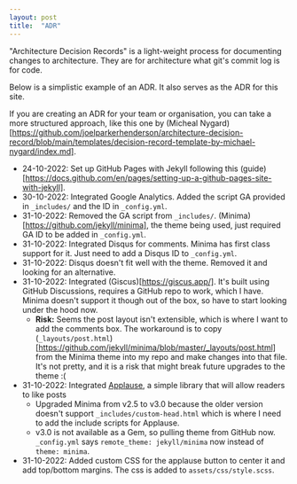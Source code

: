 ```yaml
---
layout: post
title:  "ADR"
---
```

"Architecture Decision Records" is a light-weight process
for documenting changes to architecture.
They are for architecture what git's commit log is for code.

Below is a simplistic example of an ADR. It also serves as the ADR for this site.

If you are creating an ADR for your team or organisation, 
you can take a more structured approach,
like this one by (Micheal Nygard)[https://github.com/joelparkerhenderson/architecture-decision-record/blob/main/templates/decision-record-template-by-michael-nygard/index.md].

- 24-10-2022: Set up GitHub Pages with Jekyll following this (guide)[https://docs.github.com/en/pages/setting-up-a-github-pages-site-with-jekyll].
- 30-10-2022: Integrated Google Analytics. Added the script GA provided in `_includes/` and the ID in `_config.yml`.
- 31-10-2022: Removed the GA script from `_includes/`. (Minima)[https://github.com/jekyll/minima], the theme being used, just required GA ID to be added in `_config.yml`.
- 31-10-2022: Integrated Disqus for comments. Minima has first class support for it. Just need to add a Disqus ID to `_config.yml`.
- 31-10-2022: Disqus doesn't fit well with the theme. Removed it and looking for an alternative.
- 31-10-2022: Integrated (Giscus)[https://giscus.app/]. It's built using GitHub Discussions, requires a GitHub repo to work, which I have. Minima doesn't support it though out of the box, so have to start looking under the hood now.
  - **Risk:** Seems the post layout isn't extensible, which is where I want to add the comments box. The workaround is to copy (`_layouts/post.html`)[https://github.com/jekyll/minima/blob/master/_layouts/post.html] from the Minima theme into my repo and make changes into that file. It's not pretty, and it is a risk that might break future upgrades to the theme :(
- 31-10-2022: Integrated [Applause](https://applause-button.com/), a simple library that will allow readers to like posts
  - Upgraded Minima from v2.5 to v3.0 because the older version doesn't support `_includes/custom-head.html` which is where I need to add the include scripts for Applause.
  - v3.0 is not available as a Gem, so pulling theme from GitHub now. `_config.yml` says `remote_theme: jekyll/minima` now instead of `theme: minima`.
- 31-10-2022: Added custom CSS for the applause button to center it and add top/bottom margins. The css is added to `assets/css/style.scss`.